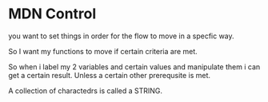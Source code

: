 # MDN Control #

you want to set things in order for the flow to move in a specfic way.

So I want my functions to move if certain criteria are met.

So when i label my 2 variables and certain values and manipulate them i can get a certain result. Unless a certain other prerequsite is met.

A collection of charactedrs is called a STRING.
